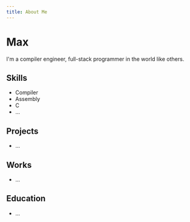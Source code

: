 ```yaml
---
title: About Me
---
```


# Max

I'm a compiler engineer, full-stack programmer in the world like others.

## Skills
  - Compiler
  - Assembly
  - C
  - ...
 
## Projects
  - ...

## Works
  - ...

## Education
  - ...
